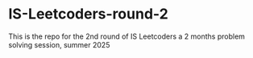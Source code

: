# IS-Leetcoders-round-2
This is the repo for the 2nd round of IS Leetcoders a 2 months problem solving session, summer 2025
